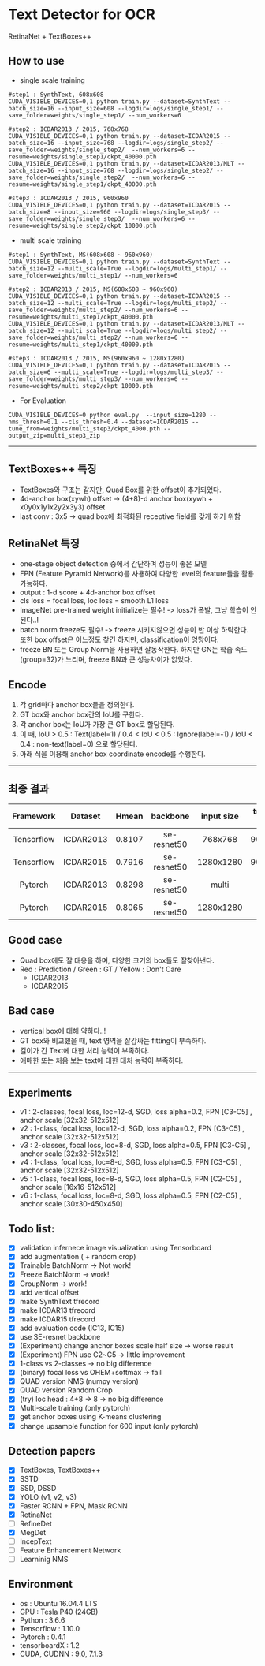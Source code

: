 # Text Detector for OCR

RetinaNet + TextBoxes++

## How to use
- single scale training
```
#step1 : SynthText, 608x608
CUDA_VISIBLE_DEVICES=0,1 python train.py --dataset=SynthText --batch_size=16 --input_size=608 --logdir=logs/single_step1/ --save_folder=weights/single_step1/ --num_workers=6

#step2 : ICDAR2013 / 2015, 768x768
CUDA_VISIBLE_DEVICES=0,1 python train.py --dataset=ICDAR2015 --batch_size=16 --input_size=768 --logdir=logs/single_step2/ --save_folder=weights/single_step2/  --num_workers=6 --resume=weights/single_step1/ckpt_40000.pth
CUDA_VISIBLE_DEVICES=0,1 python train.py --dataset=ICDAR2013/MLT --batch_size=16 --input_size=768 --logdir=logs/single_step2/ --save_folder=weights/single_step2/  --num_workers=6 --resume=weights/single_step1/ckpt_40000.pth

#step3 : ICDAR2013 / 2015, 960x960
CUDA_VISIBLE_DEVICES=0,1 python train.py --dataset=ICDAR2015 --batch_size=8 --input_size=960 --logdir=logs/single_step3/ --save_folder=weights/single_step3/  --num_workers=6 --resume=weights/single_step2/ckpt_10000.pth
```

- multi scale training
```
#step1 : SynthText, MS(608x608 ~ 960x960)
CUDA_VISIBLE_DEVICES=0,1 python train.py --dataset=SynthText --batch_size=12 --multi_scale=True --logdir=logs/multi_step1/ --save_folder=weights/multi_step1/ --num_workers=6

#step2 : ICDAR2013 / 2015, MS(608x608 ~ 960x960)
CUDA_VISIBLE_DEVICES=0,1 python train.py --dataset=ICDAR2015 --batch_size=12 --multi_scale=True --logdir=logs/multi_step2/ --save_folder=weights/multi_step2/ --num_workers=6 --resume=weights/multi_step1/ckpt_40000.pth
CUDA_VISIBLE_DEVICES=0,1 python train.py --dataset=ICDAR2013/MLT --batch_size=12 --multi_scale=True --logdir=logs/multi_step2/ --save_folder=weights/multi_step2/ --num_workers=6 --resume=weights/multi_step1/ckpt_40000.pth

#step3 : ICDAR2013 / 2015, MS(960x960 ~ 1280x1280)
CUDA_VISIBLE_DEVICES=0,1 python train.py --dataset=ICDAR2015 --batch_size=6 --multi_scale=True --logdir=logs/multi_step3/ --save_folder=weights/multi_step3/ --num_workers=6 --resume=weights/multi_step2/ckpt_10000.pth
```

- For Evaluation
```
CUDA_VISIBLE_DEVICES=0 python eval.py  --input_size=1280 --nms_thresh=0.1 --cls_thresh=0.4 --dataset=ICDAR2015 --tune_from=weights/multi_step3/ckpt_4000.pth --output_zip=multi_step3_zip
```

---

## TextBoxes++ 특징
- TextBoxes와 구조는 같지만, Quad Box를 위한 offset이 추가되었다.
- 4d-anchor box(xywh) offset -> (4+8)-d anchor box(xywh + x0y0x1y1x2y2x3y3) offset
- last conv : 3x5 -> quad box에 최적화된 receptive field를 갖게 하기 위함

## RetinaNet 특징
- one-stage object detection 중에서 간단하며 성능이 좋은 모델
- FPN (Feature Pyramid Network)를 사용하여 다양한 level의 feature들을 활용가능하다.
- output : 1-d score + 4d-anchor box offset
- cls loss = focal loss, loc loss = smooth L1 loss
- ImageNet pre-trained weight initialize는 필수! -> loss가 폭발, 그냥 학습이 안된다..!
- batch norm freeze도 필수! -> freeze 시키지않으면 성능이 반 이상 하락한다. 또한 box offset은 어느정도 찾긴 하지만, classification이 엉망이다.
- freeze BN 또는 Group Norm을 사용하면 잘동작한다. 하지만 GN는 학습 속도 (group=32)가 느리며, freeze BN과 큰 성능차이가 없었다.

## Encode
1. 각 grid마다 anchor box들을 정의한다.
2. GT box와 anchor box간의 IoU를 구한다.
3. 각 anchor box는 IoU가 가장 큰 GT box로 할당된다.
4. 이 때, IoU > 0.5 : Text(label=1)  /  0.4 < IoU < 0.5 : Ignore(label=-1)  /  IoU < 0.4 : non-text(label=0) 으로 할당된다.
5. 아래 식을 이용해 anchor box coordinate encode를 수행한다.

---

## 최종 결과

| Framework   | Dataset     | Hmean    |   backbone  | input size | training scale | cls thresh | nms thresh  | iter    | weights |
|:--------:   | :----:   |  :--------: |  :------:  |  :----------:  |  :------:  |  :------:   |:-----:  |:-----:  | :-----:  |
| Tensorflow | ICDAR2013  |  0.8107   | se-resnet50 |   768x768    |  960x960   |    0.3     |   0.1      | Synth(62k) + IC15(17k) | [link](https://drive.google.com/open?id=1uZtCjyZ4vx9RpXaEuU2UEJIkxY8Kddfp) |
| Tensorflow | ICDAR2015  |  0.7916   | se-resnet50 |  1280x1280 |  960x960   |    0.3     |   0.1      | Synth(62k) + IC15(17k) | [link](https://drive.google.com/open?id=1uZtCjyZ4vx9RpXaEuU2UEJIkxY8Kddfp) |
| Pytorch | ICDAR2013  |  0.8298   | se-resnet50 |   multi    |  Multi scale   |    0.5     |   0.35      | Synth(35k) + IC13+MLT(7k) | [link](https://drive.google.com/open?id=1pzwDnC3C2nXtwYe0A_tkMlWwf6BJAve0) |
| Pytorch | ICDAR2015  |  0.8065   | se-resnet50 |  1280x1280 |  Multi scale   |    0.4     |   0.20      | Synth(35k) + IC15(4k) | [link](https://drive.google.com/open?id=1mDNS8RfFExjXTg-7cmU725n4P_Ma2If4) |

## Good case
- Quad box에도 잘 대응을 하며, 다양한 크기의 box들도 잘찾아낸다. 
- Red : Prediction  /  Green : GT  /  Yellow : Don't Care
  - ICDAR2013
  - ICDAR2015
  
## Bad case
- vertical box에 대해 약하다..!
- GT box와 비교했을 때, text 영역을 잘감싸는 fitting이 부족하다.
- 길이가 긴 Text에 대한 처리 능력이 부족하다.
- 애매한 또는 처음 보는 text에 대한 대처 능력이 부족하다.

---

## Experiments
- v1 : 2-classes, focal loss, loc=12-d, SGD, loss alpha=0.2, FPN [C3-C5] , anchor scale [32x32-512x512]
- v2 : 1-class, focal loss, loc=12-d, SGD, loss alpha=0.2, FPN [C3-C5] , anchor scale [32x32-512x512]
- v3 : 2-classes, focal loss, loc=8-d, SGD, loss alpha=0.5, FPN [C3-C5] , anchor scale [32x32-512x512]
- v4 : 1-class, focal loss, loc=8-d, SGD, loss alpha=0.5, FPN [C3-C5] , anchor scale [32x32-512x512]
- v5 : 1-class, focal loss, loc=8-d, SGD, loss alpha=0.5, FPN [C2-C5] , anchor scale [16x16-512x512]
- v6 : 1-class, focal loss, loc=8-d, SGD, loss alpha=0.5, FPN [C2-C5] , anchor scale [30x30-450x450]

## Todo list:
- [x] validation infernece image visualization using Tensorboard
- [x] add augmentation ( + random crop)
- [x] Trainable BatchNorm -> Not work!
- [x] Freeze BatchNorm -> work!
- [x] GroupNorm -> work!
- [x] add vertical offset
- [x] make SynthText tfrecord
- [x] make ICDAR13 tfrecord
- [x] make ICDAR15 tfrecord
- [x] add evaluation code (IC13, IC15)
- [x] use SE-resnet backbone
- [x] (Experiment) change anchor boxes scale half size -> worse result
- [x] (Experiment) FPN use C2~C5 -> little improvement
- [x] 1-class vs 2-classes -> no big difference
- [x] (binary) focal loss vs OHEM+softmax  ->  fail
- [x] QUAD version NMS (numpy version)
- [x] QUAD version Random Crop
- [x] (try) loc head : 4+8 -> 8  -> no big difference
- [x] Multi-scale training (only pytorch)
- [x] get anchor boxes using K-means clustering
- [x] change upsample function for 600 input (only pytorch)

## Detection papers
- [x] TextBoxes, TextBoxes++
- [x] SSTD
- [x] SSD, DSSD
- [x] YOLO (v1, v2, v3)
- [x] Faster RCNN + FPN, Mask RCNN
- [x] RetinaNet
- [ ] RefineDet
- [x] MegDet
- [ ] IncepText
- [ ] Feature Enhancement Network
- [ ] Learninig NMS

## Environment

- os : Ubuntu 16.04.4 LTS <br>
- GPU : Tesla P40 (24GB) <br>
- Python : 3.6.6 <br>
- Tensorflow : 1.10.0
- Pytorch : 0.4.1
- tensorboardX : 1.2
- CUDA, CUDNN : 9.0, 7.1.3 <br>
